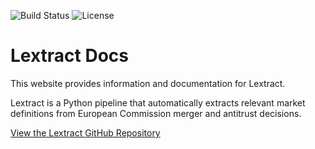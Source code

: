 ![Build Status](https://img.shields.io/github/actions/workflow/status/shriyanyamali/lextract-docs/ci.yml?branch=main)
![License](https://img.shields.io/badge/License-AGPL%203.0-green.svg)

# Lextract Docs

This website provides information and documentation for Lextract.

Lextract is a Python pipeline that automatically extracts relevant market definitions from European Commission merger and antitrust decisions.

[View the Lextract GitHub Repository](https://github.com/shriyanyamali/Lextract)